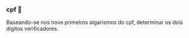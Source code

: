 ### cpf 📃

Baseando-se nos nove primeiros algarismos do cpf, determinar os dois dígitos verificadores.